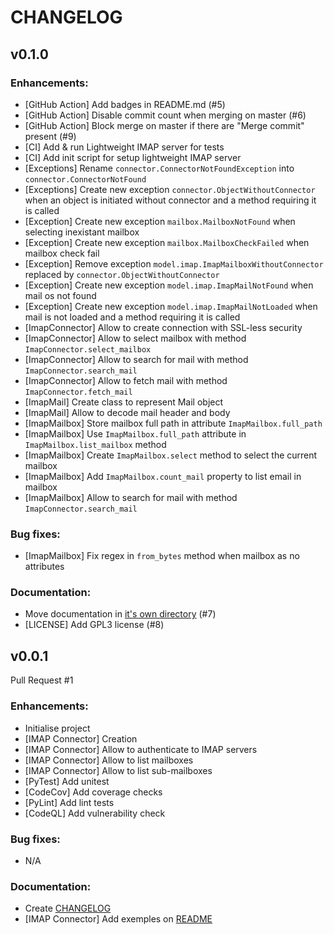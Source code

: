 # CHANGELOG

## v0.1.0

### Enhancements:
- [GitHub Action] Add badges in README.md (#5)
- [GitHub Action] Disable commit count when merging on master (#6)
- [GitHub Action] Block merge on master if there are "Merge commit" present (#9)
- [CI] Add & run Lightweight IMAP server for tests
- [CI] Add init script for setup lightweight IMAP server
- [Exceptions] Rename `connector.ConnectorNotFoundException` into `connector.ConnectorNotFound`
- [Exceptions] Create new exception `connector.ObjectWithoutConnector` when an object is initiated without connector and a method requiring it is called
- [Exception] Create new exception `mailbox.MailboxNotFound` when selecting inexistant mailbox
- [Exception] Create new exception `mailbox.MailboxCheckFailed` when mailbox check fail
- [Exception] Remove exception `model.imap.ImapMailboxWithoutConnector` replaced by `connector.ObjectWithoutConnector`
- [Exception] Create new exception `model.imap.ImapMailNotFound` when mail os not found
- [Exception] Create new exception `model.imap.ImapMailNotLoaded` when mail is not loaded and a method requiring it is called
- [ImapConnector] Allow to create connection with SSL-less security
- [ImapConnector] Allow to select mailbox with method `ImapConnector.select_mailbox`
- [ImapConnector] Allow to search for mail with method `ImapConnector.search_mail`
- [ImapConnector] Allow to fetch mail with method `ImapConnector.fetch_mail`
- [ImapMail] Create class to represent Mail object
- [ImapMail] Allow to decode mail header and body
- [ImapMailbox] Store mailbox full path in attribute `ImapMailbox.full_path`
- [ImapMailbox] Use `ImapMailbox.full_path` attribute in `ImapMailbox.list_mailbox` method
- [ImapMailbox] Create `ImapMailbox.select` method to select the current mailbox
- [ImapMailbox] Add `ImapMailbox.count_mail` property to list email in mailbox
- [ImapMailbox] Allow to search for mail with method `ImapConnector.search_mail`

### Bug fixes:
- [ImapMailbox] Fix regex in `from_bytes` method when mailbox as no attributes

### Documentation:
- Move documentation in [it's own directory](documentation/) (#7)
- [LICENSE] Add GPL3 license (#8)

## v0.0.1

Pull Request #1

### Enhancements:
- Initialise project
- [IMAP Connector] Creation
- [IMAP Connector] Allow to authenticate to IMAP servers
- [IMAP Connector] Allow to list mailboxes
- [IMAP Connector] Allow to list sub-mailboxes
- [PyTest] Add unitest
- [CodeCov] Add coverage checks
- [PyLint] Add lint tests
- [CodeQL] Add vulnerability check

### Bug fixes:
- N/A

### Documentation:
- Create [CHANGELOG](CHANGELOG.md)
- [IMAP Connector] Add exemples on [README](README.md)
